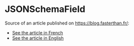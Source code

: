 # JSONSchemaField

Source of an article published on https://blog.fasterthan.fr/:
 - [See the article in French](https://blog.fasterthan.fr/fr/blog/entries/valider-le-contenu-des-jsonfields-avec-django/)
 - [See the article in English](https://blog.fasterthan.fr/en/blog/entries/validate-your-djangos-jsonfields/)
